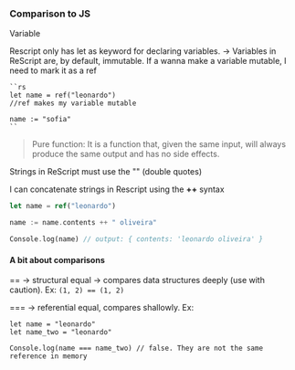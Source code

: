 ### Comparison to JS

Variable

Rescript only has let as keyword for declaring variables.
    -> Variables in ReScript are, by default, immutable. If a wanna make a variable mutable, I need to mark it as a ref
    
    ``rs
    let name = ref("leonardo")
    //ref makes my variable mutable

    name := "sofia"
    ``

> Pure function: It is a function that, given the same input, will always produce the same output and has no side effects.

Strings in ReScript must use the "" (double quotes)

I can concatenate strings in Rescript using the <b>++</b> syntax
```rs
let name = ref("leonardo")

name := name.contents ++ " oliveira"

Console.log(name) // output: { contents: 'leonardo oliveira' }
```

#### A bit about comparisons

== -> structural equal -> compares data structures deeply (use with caution). Ex:
    ```
    (1, 2) == (1, 2)
    ```

=== -> referential equal, compares shallowly. Ex:
```
let name = "leonardo"
let name_two = "leonardo"

Console.log(name === name_two) // false. They are not the same reference in memory
```